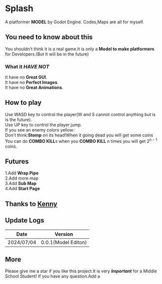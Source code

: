 # Splash
A platformer **MODEL** by Godot Engine.
Codes,Maps are all for myself.
## You need to know about this
You shouldn't think it is a real game.It is only a **Model to make platformers** for Developers.(But It will be in the future)
### What it *HAVE NOT*
It have no **Great GUI**.\
It have no **Perfect Images**.\
It have no **Great Animations**.
## How to play
Use WASD key to control the player(W and S cannot control anything but is is the future).\
Use UP key to control the player jump.\
If you see an enemy colors yellow:\
Don't think:**Stomp** on its head!When it going dead you will get some coins\
You can do **COMBO KILL**s when you **COMBO KILL** n times you will get $2^{n-1}$ coins.
## Futures
1.Add **Wrap Pipe**\
2.Add more map\
3.Add **Sub Map**\
4.Add **Start Page**
## Thanks to [Kenny](https://www.kenney.nl/)
## Update Logs
|Date|Version|
|-----|------|
|2024/07/04|0.0.1(Model Editon)|(Now)
## More
Please give me a star if you like this project.It is very ***Important*** for a Middle School Student!
If you have any question.Add a 
